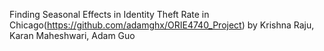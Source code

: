 Finding Seasonal Effects in Identity Theft Rate in Chicago(https://github.com/adamghx/ORIE4740_Project) by Krishna Raju, Karan Maheshwari, Adam Guo
